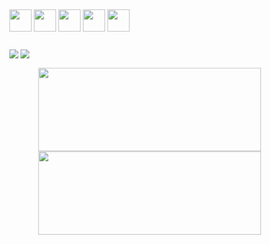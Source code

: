    
   
  
   
   
  
   <div style="display: inline_block" margin-top="60px"><br><br>
   <img src="https://cdn.jsdelivr.net/gh/devicons/devicon/icons/javascript/javascript-original.svg"  height="40" width="40" />
   <img src="https://cdn.jsdelivr.net/gh/devicons/devicon/icons/angularjs/angularjs-original.svg"  height="40" width="40"/>
   <img src="https://cdn.jsdelivr.net/gh/devicons/devicon/icons/typescript/typescript-original.svg" height="40" width="40" />
   <img src="https://cdn.jsdelivr.net/gh/devicons/devicon/icons/html5/html5-original.svg" height="40" width="40" />
   <img src="https://cdn.jsdelivr.net/gh/devicons/devicon/icons/css3/css3-original.svg" height="40" width="40" />
   </div>
          
          
          
 ##
     
   
       
<div>

<a href = "mailto:contatoedugarcia@hotmail.com"><img src="https://img.shields.io/badge/Microsoft_Outlook-0078D4?style=for-the-badge&logo=microsoft-outlook&logoColor=white" target="_blank"></a>
<a href="https://www.linkedin.com/in/eduardo-garcia-50475b190" target="_blank"><img src="https://img.shields.io/badge/-LinkedIn-%230077B5?style=for-the-badge&logo=linkedin&logoColor=white" target="_blank"></a>   
</div>


<div align="center">
<a href="https://github.com/zEduGarcia">
<img height="150em" width="400" src="https://github-readme-stats.vercel.app/api/top-langs/?username=zEduGarcia&layout=compact&langs_count=7&theme=dracula"/>
<img height="150em" width="400" src="https://github-readme-stats.vercel.app/api?username=zEduGarcia&show_icons=true&theme=dracula&include_all_commits=true&count_private=true"/>
</div>
          
         
